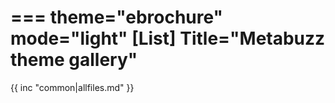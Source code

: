 ===
theme="ebrochure"
mode="light"
[List]
Title="Metabuzz theme gallery"
===

{{ inc "common|allfiles.md" }}

